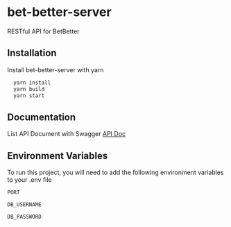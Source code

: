 # bet-better-server
RESTful API for BetBetter

## Installation

Install bet-better-server with yarn

```bash
  yarn install 
  yarn build
  yarn start
```


    
## Documentation
List API Document with Swagger
[API Doc ](http://localhost:${PORT}/api-docs)


## Environment Variables

To run this project, you will need to add the following environment variables to your .env file

`PORT`

`DB_USERNAME`

`DB_PASSWORD`


